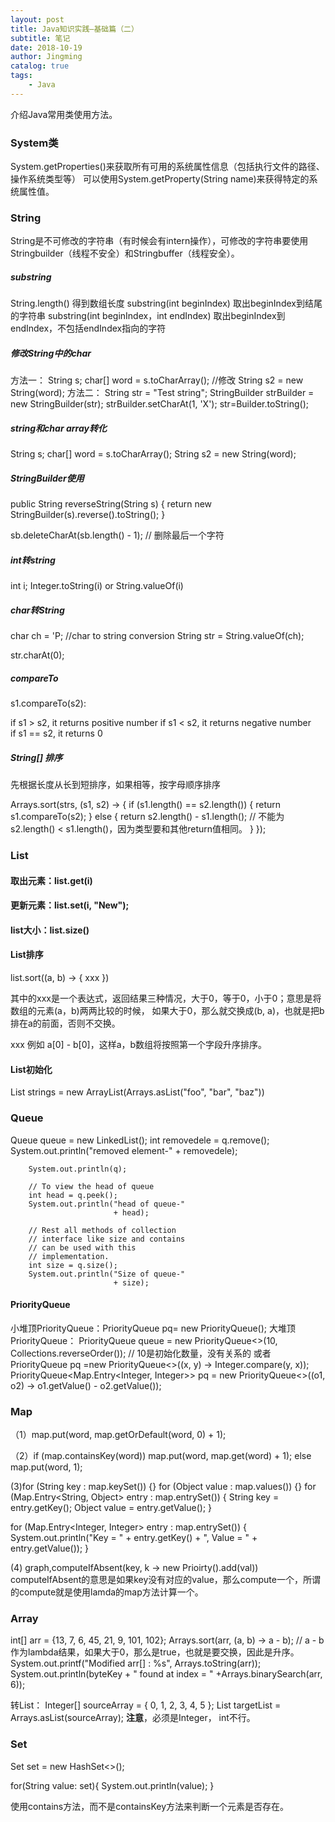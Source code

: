 ```yaml
---
layout: post
title: Java知识实践—基础篇（二）
subtitle: 笔记
date: 2018-10-19
author: Jingming
catalog: true
tags:
    - Java
---
```


介绍Java常用类使用方法。

### System类

System.getProperties()来获取所有可用的系统属性信息（包括执行文件的路径、操作系统类型等）
可以使用System.getProperty(String name)来获得特定的系统属性值。

### String

String是不可修改的字符串（有时候会有intern操作），可修改的字符串要使用Stringbuilder（线程不安全）和Stringbuffer（线程安全）。

##### substring

String.length() 得到数组长度
substring(int beginIndex) 取出beginIndex到结尾的字符串
substring(int beginIndex，int endIndex) 取出beginIndex到endIndex，不包括endIndex指向的字符

##### 修改String中的char
方法一：
String s;
char\[] word = s.toCharArray();
//修改
String s2 = new String(word);
方法二：
String str = "Test string";
StringBuilder strBuilder = new StringBuilder(str);
strBuilder.setCharAt(1, 'X');
str=Builder.toString();

##### string和char array转化
String s;
char\[] word = s.toCharArray();
String s2 = new String(word);

##### StringBuilder使用

public String reverseString(String s) {
        return new StringBuilder(s).reverse().toString();
    }

sb.deleteCharAt(sb.length() - 1); // 删除最后一个字符

##### int转string

int i;
Integer.toString(i) or String.valueOf(i)

##### char转String
char ch = 'P;
//char to string conversion
String str = String.valueOf(ch);

str.charAt(0);

##### compareTo

s1.compareTo(s2):

if s1 > s2, it returns positive number
if s1 < s2, it returns negative number  
if s1 == s2, it returns 0

##### String\[] 排序

先根据长度从长到短排序，如果相等，按字母顺序排序

Arrays.sort(strs, (s1, s2) -> {
    if (s1.length() == s2.length()) {
        return s1.compareTo(s2);
    } else {
       return s2.length() - s1.length(); // 不能为s2.length() < s1.length()，因为类型要和其他return值相同。
    }
});

### List

#### 取出元素：list.get(i)
#### 更新元素：list.set(i, "New");
#### list大小：list.size()

#### List排序

list.sort((a, b) -> { xxx })

其中的xxx是一个表达式，返回结果三种情况，大于0，等于0，小于0；意思是将数组的元素(a，b)两两比较的时候，
如果大于0，那么就交换成(b, a)，也就是把b排在a的前面，否则不交换。

xxx 例如 a\[0] - b\[0]，这样a，b数组将按照第一个字段升序排序。

#### List初始化

  List<String> strings = new ArrayList<String>(Arrays.asList("foo", "bar", "baz"))

### Queue
Queue<String> queue = new LinkedList<String>();
int removedele = q.remove();
        System.out.println("removed element-"
                           + removedele);

        System.out.println(q); 
  
        // To view the head of queue 
        int head = q.peek(); 
        System.out.println("head of queue-"
                           + head); 
  
        // Rest all methods of collection 
        // interface like size and contains 
        // can be used with this 
        // implementation. 
        int size = q.size(); 
        System.out.println("Size of queue-"
                           + size); 


#### PriorityQueue

小堆顶PriorityQueue：PriorityQueue<Integer> pq= new PriorityQueue<Integer>();
大堆顶PriorityQueue： PriorityQueue<Integer> queue = new PriorityQueue<>(10, Collections.reverseOrder()); // 10是初始化数量，没有关系的
或者PriorityQueue<Integer> pq =new PriorityQueue<>((x, y) -> Integer.compare(y, x));
PriorityQueue<Map.Entry<Integer, Integer>> pq = new PriorityQueue<>((o1, o2) -> o1.getValue() - o2.getValue());

### Map
（1）map.put(word, map.getOrDefault(word, 0) + 1);

 （2）if (map.containsKey(word))
         map.put(word, map.get(word) + 1);
    else
        map.put(word, 1);

(3)for (String key : map.keySet()) {}
for (Object value : map.values()) {}
for (Map.Entry<String, Object> entry : map.entrySet()) {
    String key = entry.getKey();
    Object value = entry.getValue();
}

for (Map.Entry<Integer, Integer> entry : map.entrySet()) {
    System.out.println("Key = " + entry.getKey() + ", Value = " + entry.getValue());
}

(4)  graph,computeIfAbsent(key, k -> new Prioirty().add(val))
computeIfAbsent的意思是如果key没有对应的value，那么compute一个，所谓的compute就是使用lamda的map方法计算一个。

### Array
 int\[] arr = {13, 7, 6, 45, 21, 9, 101, 102};
 Arrays.sort(arr, (a, b) -> a - b); // a - b 作为lambda结果，如果大于0，那么是true，也就是要交换，因此是升序。
 System.out.printf("Modified arr\[] : %s",
 Arrays.toString(arr));
System.out.println(byteKey + " found at index = "
                           +Arrays.binarySearch(arr, 6));
 
转List：
Integer[] sourceArray = { 0, 1, 2, 3, 4, 5 };
List<Integer> targetList = Arrays.asList(sourceArray); 
**注意**，必须是Integer， int不行。

### Set

Set<String> set = new HashSet<>();

for(String value: set){
System.out.println(value);
}

使用contains方法，而不是containsKey方法来判断一个元素是否存在。